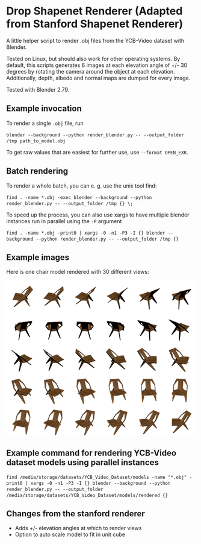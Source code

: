 # Drop Shapenet Renderer (Adapted from Stanford Shapenet Renderer)

A little helper script to render .obj files from the YCB-Video dataset with Blender.

Tested on Linux, but should also work for other operating systems.
By default, this scripts generates 6 images at each elevation angle of +/- 30 degrees by rotating the camera around the object at each elevation.
Additionally, depth, albedo and normal maps are dumped for every image.

Tested with Blender 2.79.

## Example invocation

To render a single `.obj` file, run

    blender --background --python render_blender.py -- --output_folder /tmp path_to_model.obj

To get raw values that are easiest for further use, use `--format OPEN_EXR`.

## Batch rendering

To render a whole batch, you can e. g. use the unix tool find:

    find . -name *.obj -exec blender --background --python render_blender.py -- --output_folder /tmp {} \;

To speed up the process, you can also use xargs to have multiple blender instances run in parallel using the `-P` argument

    find . -name *.obj -print0 | xargs -0 -n1 -P3 -I {} blender --background --python render_blender.py -- --output_folder /tmp {}

## Example images

Here is one chair model rendered with 30 different views:

![Chairs](examples/out_without_specular.png)

## Example command for rendering YCB-Video dataset models using parallel instances

	find /media/storage/datasets/YCB_Video_Dataset/models -name "*.obj" -print0 | xargs -0 -n1 -P3 -I {} blender --background --python render_blender.py -- --output_folder /media/storage/datasets/YCB_Video_Dataset/models/rendered {}

## Changes from the stanford renderer

* Adds +/- elevation angles at which to render views
* Option to auto scale model to fit in unit cube
